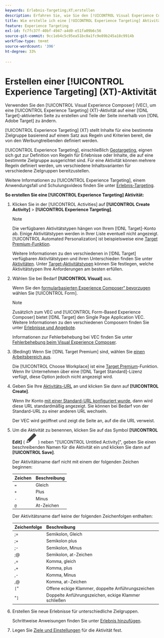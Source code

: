 ```yaml
---
keywords: Erlebnis-Targeting;XT;erstellen
description: Erfahren Sie, wie Sie den [!UICONTROL Visual Experience Composer] (VEC) in verwenden [!DNL Adobe Target]  um eine [!UICONTROL Experience Targeting] (XT)-Aktivität zu erstellen.
title: Wie erstelle ich eine [!UICONTROL Experience Targeting] Aktivität?
feature: Experience Targeting
exl-id: fc7fc37f-40bf-4947-a4d0-e51fa09b6c56
source-git-commit: 9cc1eb4c5c95ea51bc0a1fc9e89b245a18c9914b
workflow-type: tm+mt
source-wordcount: '396'
ht-degree: 33%

---
```


# Erstellen einer [!UICONTROL Experience Targeting] (XT)-Aktivität

Verwenden Sie den [!UICONTROL Visual Experience Composer] (VEC), um eine [!UICONTROL Experience Targeting] (XT)-Aktivität auf einer [!DNL Target]-aktivierten Seite zu erstellen und Teile der Seite innerhalb von [!DNL Adobe Target] zu ändern.

[!UICONTROL Experience Targeting] (XT) stellt Inhalte für eine bestimmte Zielgruppe basierend auf einem Satz aus Regeln und Kriterien bereit, die von den Werbungtreibenden definiert werden.

[!UICONTROL Experience Targeting], einschließlich [Geotargeting](/help/main/c-target/c-audiences/c-target-rules/geo.md), eignen sich gut zur Definition von Regeln für Erlebnisse oder Inhalte, die auf eine bestimmte Zielgruppe ausgerichtet sind. Für eine Aktivität können mehrere Regeln definiert werden, um verschiedene Inhaltsvarianten für verschiedene Zielgruppen bereitzustellen.

Weitere Informationen zu [!UICONTROL Experience Targeting], einem Anwendungsfall und Schulungsvideos finden Sie unter [Erlebnis-Targeting](/help/main/c-activities/t-experience-target/experience-target.md).

**So erstellen Sie eine [!UICONTROL Experience Targeting] Aktivität:**

1. Klicken Sie in der [!UICONTROL Activities] auf **[!UICONTROL Create Activity]** > **[!UICONTROL Experience Targeting]**.

   >[!NOTE]
   >
   >Die verfügbaren Aktivitätstypen hängen von Ihrem [!DNL Target]-Konto ab. Einige Aktivitätstypen werden in Ihrer Liste eventuell nicht angezeigt. [!UICONTROL Automated Personalization] ist beispielsweise eine [Target Premium-Funktion](/help/main/c-intro/intro.md#premium).
   >
   >Weitere Informationen zu den verschiedenen in [!DNL Target] verfügbaren Aktivitätstypen und ihren Unterschieden finden Sie unter [Aktivitäten](/help/main/c-activities/activities.md#concept_D317A95A1AB54674BA7AB65C7985BA03). Unter [Target-Aktivitätstypen](/help/main/c-activities/target-activities-guide.md) können Sie festlegen, welche Aktivitätstypen Ihre Anforderungen am besten erfüllen.

1. Wählen Sie bei Bedarf **[!UICONTROL Visual]** aus.

   Wenn Sie den [formularbasierten Experience Composer“ bevorzugen](/help/main/c-experiences/form-experience-composer.md) wählen Sie [!UICONTROL Form].

   >[!NOTE]
   >
   >Zusätzlich zum VEC und [!UICONTROL Form-Based Experience Composer] bietet [!DNL Target] den Single Page Application VEC. Weitere Informationen zu den verschiedenen Composern finden Sie unter [Erlebnisse und Angebote](/help/main/c-experiences/experiences.md).
   >
   >Informationen zur Fehlerbehebung bei VEC finden Sie unter [Fehlerbehebung beim Visual Experience Composer](/help/main/c-experiences/c-visual-experience-composer/r-troubleshoot-composer/troubleshoot-composer.md).

1. (Bedingt) Wenn Sie [!DNL Target Premium] sind, wählen Sie [einen Arbeitsbereich aus](/help/main/administrating-target/c-user-management/property-channel/property-channel.md).

   Die [!UICONTROL Choose Workplace] ist eine [Target Premium](/help/main/c-intro/intro.md)-Funktion. Wenn Ihr Unternehmen über eine [!DNL Target Standard]-Lizenz verfügt, diese Option jedoch nicht angezeigt wird.

1. Geben Sie Ihre [Aktivitäts-URL](/help/main/c-activities/t-experience-target/t-xt-create/xt-activity-url.md#concept_D28549AAA0A14E3BB5F05F32BE8ABC90) an und klicken Sie dann auf **[!UICONTROL Create]**.

   Wenn Ihr Konto [mit einer Standard-URL konfiguriert wurde](/help/main/administrating-target/visual-experience-composer-set-up.md), dann wird diese URL standardmäßig angezeigt. Sie können bei Bedarf von der Standard-URL zu einer anderen URL wechseln.

   Der VEC wird geöffnet und zeigt die Seite an, auf die die URL verweist.

1. Um die Aktivität zu benennen, klicken Sie auf das Symbol **[!UICONTROL Edit]** ( ![Bearbeiten](/help/main/assets/icons/Edit.svg) ) neben &quot;[!UICONTROL Untitled Activity]&quot;, geben Sie einen beschreibenden Namen für die Aktivität ein und klicken Sie dann auf **[!UICONTROL Save]**.

   Der Aktivitätsname darf nicht mit einem der folgenden Zeichen beginnen:

   | Zeichen | Beschreibung |
   |--- |--- |
   | `=` | Gleich |
   | `+` | Plus |
   | `-` | Minus |
   | `@` | At-Zeichen |

   Der Aktivitätsname darf keine der folgenden Zeichenfolgen enthalten:

   | Zeichenfolge | Beschreibung |
   |--- |--- |
   | ;= | Semikolon, Gleich |
   | ;+ | Semikolon plus |
   | ;- | Semikolon, Minus |
   | ;@ | Semikolon, at-Zeichen |
   | ,= | Komma, gleich |
   | ,+ | Komma, plus |
   | ,- | Komma, Minus |
   | ,@ | Komma, at-Zeichen |
   | `[`&quot; | Offene eckige Klammer, doppelte Anführungszeichen |
   | &quot;`]` | Doppelte Anführungszeichen, eckige Klammer schließen |

1. Erstellen Sie neue Erlebnisse für unterschiedliche Zielgruppen.

   Schrittweise Anweisungen finden Sie unter [Erlebnis hinzufügen](/help/main/c-activities/t-experience-target/t-xt-create/xt-add-experience.md).

1. Legen Sie [Ziele und Einstellungen](/help/main/c-activities/t-experience-target/t-xt-create/xt-goals-and-settings.md#reference_B25389FD6F3A4989801E740364B089CC) für die Aktivität fest.
